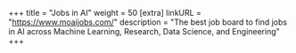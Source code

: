 +++
title = "Jobs in AI"
weight = 50
[extra]
linkURL = "https://www.moaijobs.com/"
description = "The best job board to find jobs in AI across Machine Learning, Research, Data Science, and Engineering"
+++
